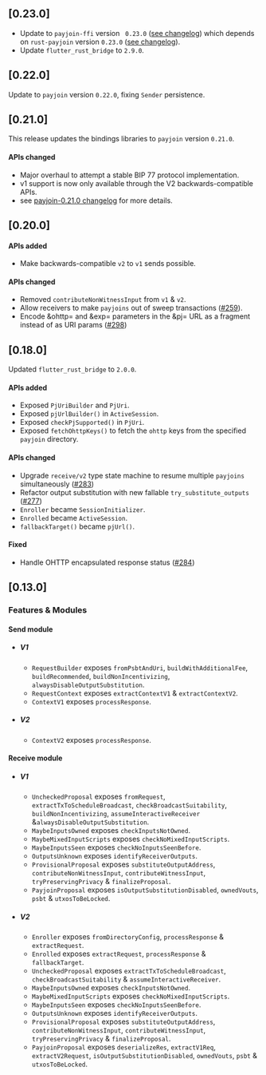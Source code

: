 ## [0.23.0]

- Update to `payjoin-ffi` version ` 0.23.0` ([see
changelog](https://github.com/LtbLightning/payjoin-ffi/blob/main/CHANGELOG.md#0230))
which depends on `rust-payjoin` version `0.23.0` ([see changelog](https://github.com/payjoin/rust-payjoin/blob/master/payjoin/CHANGELOG.md#0230)).
- Update `flutter_rust_bridge` to `2.9.0`.

## [0.22.0]

Update to `payjoin` version `0.22.0`, fixing `Sender` persistence.

## [0.21.0]
This release updates the bindings libraries to `payjoin` version `0.21.0`.

#### APIs changed
- Major overhaul to attempt a stable BIP 77 protocol implementation.
- v1 support is now only available through the V2 backwards-compatible APIs.
- see [payjoin-0.21.0 changelog](https://github.com/payjoin/rust-payjoin/blob/master/payjoin/CHANGELOG.md#0210) for more details.

## [0.20.0]
#### APIs added
- Make backwards-compatible `v2` to `v1` sends possible.
#### APIs changed
- Removed `contributeNonWitnessInput`  from `v1` & `v2`.
- Allow receivers to make `payjoins` out of sweep transactions ([#259](https://github.com/payjoin/rust-payjoin/pull/259)).
- Encode &ohttp= and &exp= parameters in the &pj= URL as a fragment instead of as URI params ([#298](https://github.com/payjoin/rust-payjoin/pull/298))

## [0.18.0]
Updated `flutter_rust_bridge` to `2.0.0`.
#### APIs added
- Exposed `PjUriBuilder` and `PjUri`.
- Exposed `pjUrlBuilder()` in `ActiveSession`.
- Exposed `checkPjSupported()` in `PjUri`.
- Exposed `fetchOhttpKeys()` to fetch the `ohttp` keys from the specified `payjoin` directory.
#### APIs changed
- Upgrade `receive/v2` type state machine to resume multiple `payjoins` simultaneously ([#283](https://github.com/payjoin/rust-payjoin/pull/283))
- Refactor output substitution with new fallable `try_substitute_outputs` ([#277](https://github.com/payjoin/rust-payjoin/pull/277))
- `Enroller` became `SessionInitializer`.
- `Enrolled` became `ActiveSession`.
- `fallbackTarget()` became `pjUrl()`.

#### Fixed
- Handle OHTTP encapsulated response status ([#284](https://github.com/payjoin/rust-payjoin/pull/284))

## [0.13.0]
### Features & Modules
#### Send module
- #####  V1
    - `RequestBuilder` exposes `fromPsbtAndUri`, `buildWithAdditionalFee`, `buildRecommended`, `buildNonIncentivizing`, `alwaysDisableOutputSubstitution`.
    - `RequestContext` exposes `extractContextV1` & `extractContextV2`.
    - `ContextV1` exposes `processResponse`.
- ##### V2 
    - `ContextV2` exposes `processResponse`.
#### Receive module
- #####  V1
    - `UncheckedProposal` exposes `fromRequest`, `extractTxToScheduleBroadcast`, `checkBroadcastSuitability`, `buildNonIncentivizing`, 
        `assumeInteractiveReceiver` &`alwaysDisableOutputSubstitution`.
    - `MaybeInputsOwned` exposes `checkInputsNotOwned`.    
    - `MaybeMixedInputScripts` exposes `checkNoMixedInputScripts`.    
    - `MaybeInputsSeen` exposes `checkNoInputsSeenBefore`.   
    - `OutputsUnknown` exposes `identifyReceiverOutputs`.   
    - `ProvisionalProposal` exposes `substituteOutputAddress`, `contributeNonWitnessInput`, `contributeWitnessInput`, `tryPreservingPrivacy` & 
        `finalizeProposal`.
    - `PayjoinProposal` exposes `isOutputSubstitutionDisabled`, `ownedVouts`, `psbt` & `utxosToBeLocked`.   
- ##### V2 
    - `Enroller` exposes `fromDirectoryConfig`, `processResponse` & `extractRequest`.
    - `Enrolled` exposes `extractRequest`, `processResponse` & `fallbackTarget`.
    - `UncheckedProposal` exposes  `extractTxToScheduleBroadcast`, `checkBroadcastSuitability` & `assumeInteractiveReceiver`.
    - `MaybeInputsOwned` exposes `checkInputsNotOwned`.    
    - `MaybeMixedInputScripts` exposes `checkNoMixedInputScripts`.    
    - `MaybeInputsSeen` exposes `checkNoInputsSeenBefore`.   
    - `OutputsUnknown` exposes `identifyReceiverOutputs`.   
    - `ProvisionalProposal` exposes `substituteOutputAddress`, `contributeNonWitnessInput`, `contributeWitnessInput`, `tryPreservingPrivacy` & 
        `finalizeProposal`.
    - `PayjoinProposal` exposes `deserializeRes`, `extractV1Req`, `extractV2Request`, `isOutputSubstitutionDisabled`, `ownedVouts`, `psbt` &
        `utxosToBeLocked`.
